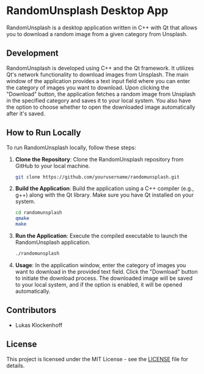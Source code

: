 # RandomUnsplash Desktop App

RandomUnsplash is a desktop application written in C++ with Qt that allows you to download a random image from a given category from Unsplash.

## Development

RandomUnsplash is developed using C++ and the Qt framework. It utilizes Qt's network functionality to download images from Unsplash. The main window of the application provides a text input field where you can enter the category of images you want to download. Upon clicking the "Download" button, the application fetches a random image from Unsplash in the specified category and saves it to your local system. You also have the option to choose whether to open the downloaded image automatically after it's saved.

## How to Run Locally

To run RandomUnsplash locally, follow these steps:

1. **Clone the Repository**: Clone the RandomUnsplash repository from GitHub to your local machine.

   ```bash
   git clone https://github.com/yourusername/randomunsplash.git
   ```

2. **Build the Application**: Build the application using a C++ compiler (e.g., g++) along with the Qt library. Make sure you have Qt installed on your system.

   ```bash
   cd randomunsplash
   qmake
   make
   ```

3. **Run the Application**: Execute the compiled executable to launch the RandomUnsplash application.

   ```bash
   ./randomunsplash
   ```

4. **Usage**: In the application window, enter the category of images you want to download in the provided text field. Click the "Download" button to initiate the download process. The downloaded image will be saved to your local system, and if the option is enabled, it will be opened automatically.

## Contributors

- Lukas Klockenhoff

## License

This project is licensed under the MIT License - see the [LICENSE](LICENSE) file for details.
